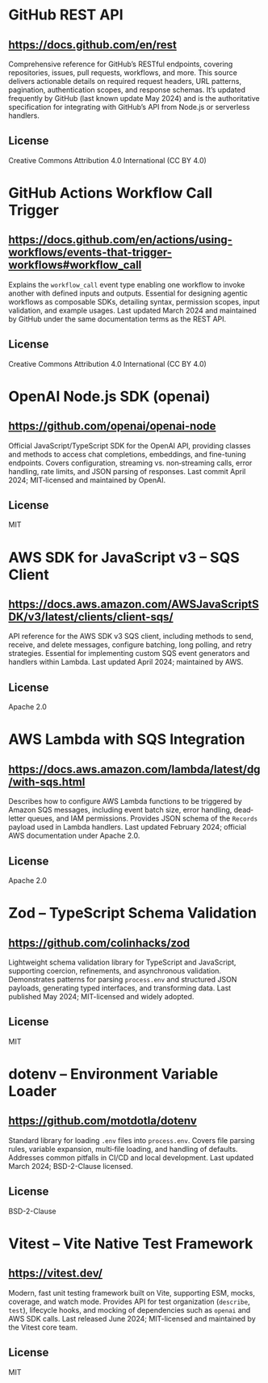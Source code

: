 # GitHub REST API
## https://docs.github.com/en/rest
Comprehensive reference for GitHub’s RESTful endpoints, covering repositories, issues, pull requests, workflows, and more. This source delivers actionable details on required request headers, URL patterns, pagination, authentication scopes, and response schemas. It’s updated frequently by GitHub (last known update May 2024) and is the authoritative specification for integrating with GitHub’s API from Node.js or serverless handlers.
## License
Creative Commons Attribution 4.0 International (CC BY 4.0)

# GitHub Actions Workflow Call Trigger
## https://docs.github.com/en/actions/using-workflows/events-that-trigger-workflows#workflow_call
Explains the `workflow_call` event type enabling one workflow to invoke another with defined inputs and outputs. Essential for designing agentic workflows as composable SDKs, detailing syntax, permission scopes, input validation, and example usages. Last updated March 2024 and maintained by GitHub under the same documentation terms as the REST API.
## License
Creative Commons Attribution 4.0 International (CC BY 4.0)

# OpenAI Node.js SDK (openai)
## https://github.com/openai/openai-node
Official JavaScript/TypeScript SDK for the OpenAI API, providing classes and methods to access chat completions, embeddings, and fine-tuning endpoints. Covers configuration, streaming vs. non‐streaming calls, error handling, rate limits, and JSON parsing of responses. Last commit April 2024; MIT‐licensed and maintained by OpenAI.
## License
MIT

# AWS SDK for JavaScript v3 – SQS Client
## https://docs.aws.amazon.com/AWSJavaScriptSDK/v3/latest/clients/client-sqs/
API reference for the AWS SDK v3 SQS client, including methods to send, receive, and delete messages, configure batching, long polling, and retry strategies. Essential for implementing custom SQS event generators and handlers within Lambda. Last updated April 2024; maintained by AWS.
## License
Apache 2.0

# AWS Lambda with SQS Integration
## https://docs.aws.amazon.com/lambda/latest/dg/with-sqs.html
Describes how to configure AWS Lambda functions to be triggered by Amazon SQS messages, including event batch size, error handling, dead‐letter queues, and IAM permissions. Provides JSON schema of the `Records` payload used in Lambda handlers. Last updated February 2024; official AWS documentation under Apache 2.0.
## License
Apache 2.0

# Zod – TypeScript Schema Validation
## https://github.com/colinhacks/zod
Lightweight schema validation library for TypeScript and JavaScript, supporting coercion, refinements, and asynchronous validation. Demonstrates patterns for parsing `process.env` and structured JSON payloads, generating typed interfaces, and transforming data. Last published May 2024; MIT-licensed and widely adopted.
## License
MIT

# dotenv – Environment Variable Loader
## https://github.com/motdotla/dotenv
Standard library for loading `.env` files into `process.env`. Covers file parsing rules, variable expansion, multi‐file loading, and handling of defaults. Addresses common pitfalls in CI/CD and local development. Last updated March 2024; BSD-2-Clause licensed.
## License
BSD-2-Clause

# Vitest – Vite Native Test Framework
## https://vitest.dev/
Modern, fast unit testing framework built on Vite, supporting ESM, mocks, coverage, and watch mode. Provides API for test organization (`describe`, `test`), lifecycle hooks, and mocking of dependencies such as `openai` and AWS SDK calls. Last released June 2024; MIT-licensed and maintained by the Vitest core team.
## License
MIT